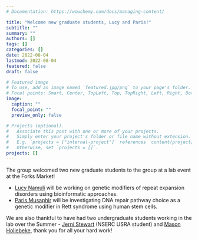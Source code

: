 ```yaml
---
# Documentation: https://wowchemy.com/docs/managing-content/

title: "Welcome new graduate students, Lucy and Paris!"
subtitle: ""
summary: ""
authors: []
tags: []
categories: []
date: 2022-08-04
lastmod: 2022-08-04
featured: false
draft: false

# Featured image
# To use, add an image named `featured.jpg/png` to your page's folder.
# Focal points: Smart, Center, TopLeft, Top, TopRight, Left, Right, BottomLeft, Bottom, BottomRight.
image:
  caption: ""
  focal_point: ""
  preview_only: false

# Projects (optional).
#   Associate this post with one or more of your projects.
#   Simply enter your project's folder or file name without extension.
#   E.g. `projects = ["internal-project"]` references `content/project/deep-learning/index.md`.
#   Otherwise, set `projects = []`.
projects: []
---
```

The group welcomed two new graduate students to the group at a lab event at the Forks Market!
- [Lucy Namuli](/author/kevin-lucy-namuli/) will be working on genetic modifiers of repeat expansion disorders using bioinformatic approaches.
- [Paris Musaphir](/author/paris-musaphir/) will be investigating DNA repair pathway choice as a genetic modifier in Rett syndrome using human stem cells.

We are also thankful to have had two undergraduate students working in the lab over the Summer - [Jerni Stewart](/author/jerni-stewart/) (NSERC USRA student) and [Mason Hollebeke](/author/mason-hollebeke/), thank you for all your hard work!